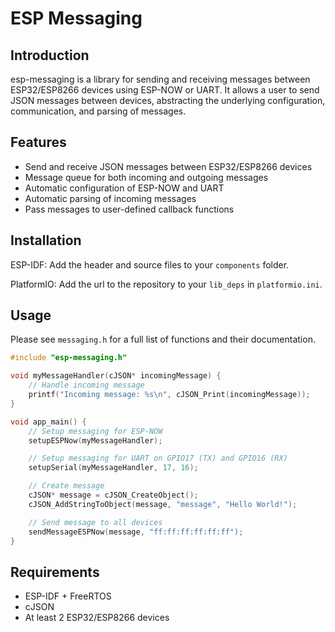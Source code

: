# ESP Messaging

## Introduction

esp-messaging is a library for sending and receiving messages between ESP32/ESP8266 devices using ESP-NOW or UART. It allows a user to send JSON messages between devices, abstracting the underlying configuration, communication, and parsing of messages.

## Features

- Send and receive JSON messages between ESP32/ESP8266 devices
- Message queue for both incoming and outgoing messages
- Automatic configuration of ESP-NOW and UART
- Automatic parsing of incoming messages
- Pass messages to user-defined callback functions

## Installation

ESP-IDF: Add the header and source files to your `components` folder.

PlatformIO: Add the url to the repository to your `lib_deps` in `platformio.ini`.

## Usage

Please see `messaging.h` for a full list of functions and their documentation.

```c
#include "esp-messaging.h"

void myMessageHandler(cJSON* incomingMessage) {
    // Handle incoming message
    printf("Incoming message: %s\n", cJSON_Print(incomingMessage));
}

void app_main() {
    // Setup messaging for ESP-NOW
    setupESPNow(myMessageHandler);

    // Setup messaging for UART on GPIO17 (TX) and GPIO16 (RX)
    setupSerial(myMessageHandler, 17, 16);

    // Create message
    cJSON* message = cJSON_CreateObject();
    cJSON_AddStringToObject(message, "message", "Hello World!");

    // Send message to all devices
    sendMessageESPNow(message, "ff:ff:ff:ff:ff:ff");
}
```

## Requirements

- ESP-IDF + FreeRTOS
- cJSON
- At least 2 ESP32/ESP8266 devices
